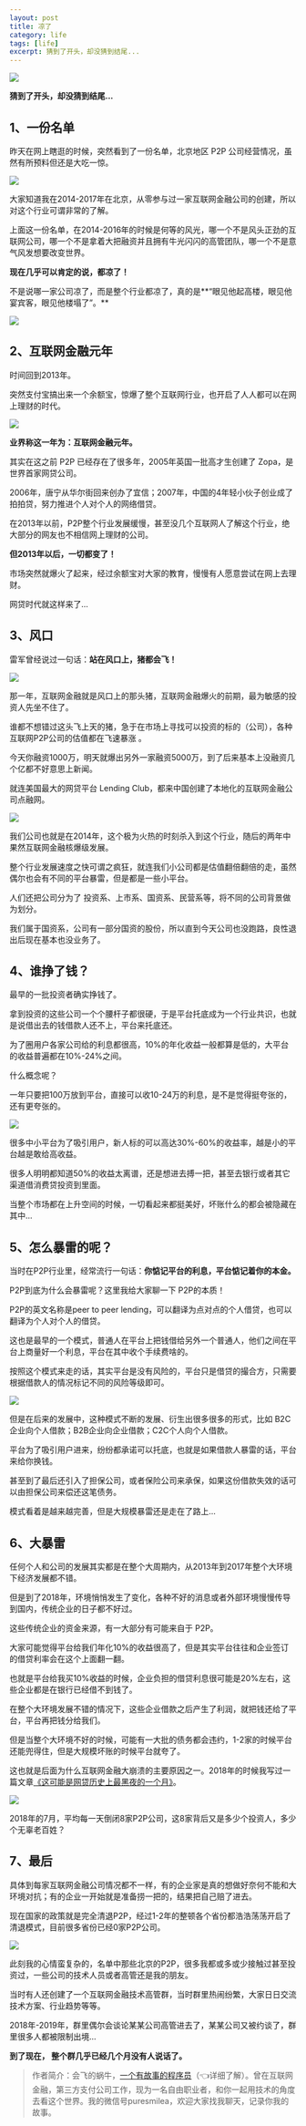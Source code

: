 ```yaml
---
layout: post
title: 凉了
category: life
tags: [life]
excerpt: 猜到了开头，却没猜到结尾...
---
```


![](http://favorites.ren/assets/images/2020/it/liangle/liangle01.jpg) 

**猜到了开头，却没猜到结尾...**

## 1、一份名单

昨天在网上瞎逛的时候，突然看到了一份名单，北京地区 P2P 公司经营情况，虽然有所预料但还是大吃一惊。

![](http://favorites.ren/assets/images/2020/it/liangle/liangle02.jpg)

大家知道我在2014-2017年在北京，从零参与过一家互联网金融公司的创建，所以对这个行业可谓非常的了解。

上面这一份名单，在2014-2016年的时候是何等的风光，哪一个不是风头正劲的互联网公司，哪一个不是拿着大把融资并且拥有牛光闪闪的高管团队，哪一个不是意气风发想要改变世界。

**现在几乎可以肯定的说，都凉了！**

不是说哪一家公司凉了，而是整个行业都凉了，真的是**“眼见他起高楼，眼见他宴宾客，眼见他楼塌了”。**

![](http://favorites.ren/assets/images/2020/it/liangle/liangle03.jpg)

## 2、互联网金融元年

时间回到2013年。

突然支付宝搞出来一个余额宝，惊爆了整个互联网行业，也开启了人人都可以在网上理财的时代。

![](http://favorites.ren/assets/images/2020/it/liangle/liangle04.jpg)

**业界称这一年为：互联网金融元年。**

其实在这之前 P2P 已经存在了很多年，2005年英国一批高才生创建了 Zopa，是世界首家网贷公司。

2006年，唐宁从华尔街回来创办了宜信；2007年，中国的4年轻小伙子创业成了拍拍贷，努力推进个人对个人的网络借贷。

在2013年以前，P2P整个行业发展缓慢，甚至没几个互联网人了解这个行业，绝大部分的网友也不相信网上理财的公司。

**但2013年以后，一切都变了！**

市场突然就爆火了起来，经过余额宝对大家的教育，慢慢有人愿意尝试在网上去理财。

网贷时代就这样来了...

## 3、风口

雷军曾经说过一句话：**站在风口上，猪都会飞！**

![](http://favorites.ren/assets/images/2020/it/liangle/liangle05.jpg)

那一年，互联网金融就是风口上的那头猪，互联网金融爆火的前期，最为敏感的投资人先坐不住了。

谁都不想错过这头飞上天的猪，急于在市场上寻找可以投资的标的（公司），各种互联网P2P公司的估值都在飞速暴涨 。

今天你融资1000万，明天就爆出另外一家融资5000万，到了后来基本上没融资几个亿都不好意思上新闻。

就连美国最大的网贷平台 Lending Club，都来中国创建了本地化的互联网金融公司点融网。

![](http://favorites.ren/assets/images/2020/it/liangle/liangle06.jpg)

我们公司也就是在2014年，这个极为火热的时刻杀入到这个行业，随后的两年中果然互联网金融核爆级发展。

整个行业发展速度之快可谓之疯狂，就连我们小公司都是估值翻倍翻倍的走，虽然偶尔也会有不同的平台暴雷，但是都是一些小平台。

人们还把公司分为了 投资系、上市系、国资系、民营系等，将不同的公司背景做为划分。

我们属于国资系，公司有一部分国资的股份，所以直到今天公司也没跑路，良性退出后现在基本也没业务了。

## 4、谁挣了钱？

最早的一批投资者确实挣钱了。

拿到投资的这些公司一个个腰杆子都很硬，于是平台托底成为一个行业共识，也就是说借出去的钱借款人还不上，平台来托底还。

为了圈用户各家公司给的利息都很高，10%的年化收益一般都算是低的，大平台的收益普遍都在10%-24%之间。

什么概念呢？

一年只要把100万放到平台，直接可以收10-24万的利息，是不是觉得挺夸张的，还有更夸张的。

![](http://favorites.ren/assets/images/2020/it/liangle/liangle07.jpg)

很多中小平台为了吸引用户，新人标的可以高达30%-60%的收益率，越是小的平台越是敢给高收益。

很多人明明都知道50%的收益太离谱，还是想进去搏一把，甚至去银行或者其它渠道借消费贷投资到里面。

当整个市场都在上升空间的时候，一切看起来都挺美好，坏账什么的都会被隐藏在其中...

## 5、怎么暴雷的呢？

当时在P2P行业里，经常流行一句话：**你惦记平台的利息，平台惦记着你的本金。**

P2P到底为什么会暴雷呢？这里我给大家聊一下 P2P的本质！

P2P的英文名称是peer to peer lending，可以翻译为点对点的个人借贷，也可以翻译为个人对个人的借贷。

这也是最早的一个模式，普通人在平台上把钱借给另外一个普通人，他们之间在平台上商量好一个利息，平台在其中收个手续费啥的。

按照这个模式来走的话，其实平台是没有风险的，平台只是借贷的撮合方，只需要根据借款人的情况标记不同的风险等级即可。

![](http://favorites.ren/assets/images/2020/it/liangle/liangle08.jpg)

但是在后来的发展中，这种模式不断的发展、衍生出很多很多的形式，比如 B2C企业向个人借款；B2B企业向企业借款；C2C个人向个人借款。

平台为了吸引用户进来，纷纷都承诺可以托底，也就是如果借款人暴雷的话，平台来给你换钱。

甚至到了最后还引入了担保公司，或者保险公司来承保，如果这份借款失效的话可以由担保公司来偿还这笔债务。

模式看着是越来越完善，但是大规模暴雷还是走在了路上...

## 6、大暴雷

任何个人和公司的发展其实都是在整个大周期内，从2013年到2017年整个大环境下经济发展都不错。

但是到了2018年，环境悄悄发生了变化，各种不好的消息或者外部环境慢慢传导到国内，传统企业的日子都不好过。

这些传统企业的资金来源，有一大部分有可能来自于 P2P。

大家可能觉得平台给我们年化10%的收益很高了，但是其实平台往往和企业签订的借贷利率会在这个上面翻一翻。

也就是平台给我买10%收益的时候，企业负担的借贷利息很可能是20%左右，这些企业都是在银行已经借不到钱了。

在整个大环境发展不错的情况下，这些企业借款之后产生了利润，就把钱还给了平台，平台再把钱分给我们。

但是当整个大环境不好的时候，可能有一大批的债务都会违约，1-2家的时候平台还能兜得住，但是大规模坏账的时候平台就夸了。

这也就是后面为什么互联网金融大崩溃的主要原因之一。2018年的时候我写过一篇文章[《这可能是网贷历史上最黑夜的一个月》](https://mp.weixin.qq.com/s/Ur7KZHw2t6SYQlWQeELMNA)。

![](http://favorites.ren/assets/images/2020/it/liangle/liangle09.jpg)

2018年的7月，平均每一天倒闭8家P2P公司，这8家背后又是多少个投资人，多少个无辜老百姓？

## 7、最后

具体到每家互联网金融公司情况都不一样，有的企业家是真的想做好奈何不能和大环境对抗；有的企业一开始就是准备捞一把的，结果把自己赔了进去。

现在国家的政策就是完全清退P2P，经过1-2年的整顿各个省份都浩浩荡荡开启了清退模式，目前很多省份已经0家P2P公司。

![](http://favorites.ren/assets/images/2020/it/liangle/liangle10.jpg)

此刻我的心情蛮复杂的，名单中那些北京的P2P，很多我都或多或少接触过甚至投资过，一些公司的技术人员或者高管还是我的朋友。

当时有人还创建了一个互联网金融技术高管群，当时群里热闹纷繁，大家日日交流技术方案、行业趋势等等。

2018年-2019年，群里偶尔会谈论某某公司高管进去了，某某公司又被约谈了，群里很多人都被限制出境...

**到了现在， 整个群几乎已经几个月没有人说话了。**


>作者简介：会飞的蜗牛，[一个有故事的程序员](https://mp.weixin.qq.com/s/bPk_-DcGF_7lTDoR1pKqVg)（👈详细了解）。曾在互联网金融，第三方支付公司工作，现为一名自由职业者，和你一起用技术的角度去看这个世界。我的微信号puresmilea，欢迎大家找我聊天，记录你我的故事。